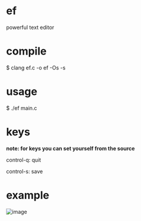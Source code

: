 # ef
powerful text editor

# compile
$ clang ef.c -o ef -Os -s

# usage
$ ./ef main.c

# keys
**note: for keys you can set yourself from the source**

control-q: quit

control-s: save

# example
![image](https://github.com/user-attachments/assets/952f59d4-a4bf-4c1e-8e0d-0ad6bd6eef65)
